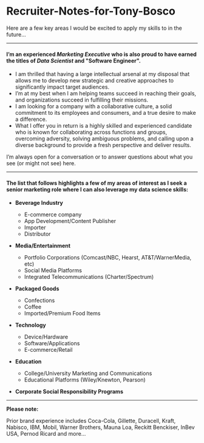 # Recruiter-Notes-for-Tony-Bosco
Here are a few key areas I would be excited to apply my skills to in the future...

---

#### I’m an experienced *Marketing Executive* who is also proud to have earned the titles of *Data Scientist* and "Software Engineer".


-  	I am thrilled that having a large intellectual arsenal at my disposal that allows me to develop new strategic and creative approaches to significantly impact target audiences. 
-  	I’m at my best when I am helping teams succeed in reaching their goals, and organizations succeed in fulfilling their missions. 
-  	I am looking for a company with a collaborative culture, a solid commitment to its employees and consumers, and a true desire to make a difference. 
-  	What I offer you in return is a highly skilled and experienced candidate who is known for collaborating across functions and groups, overcoming adversity, solving ambiguous problems, and calling upon a diverse background to provide a fresh perspective and deliver results.


I’m always open for a conversation or to answer questions about what you see (or might not see) here. 

---

#### The list that follows highlights a few of my areas of interest as I seek a senior marketing role where I can also leverage my data science skills:  

-  **Beverage Industry**
	-  	E-commerce company 
	-	App Development/Content Publisher
	-	Importer 
	-	Distributor

-	**Media/Entertainment**
	-	Portfolio Corporations (Comcast/NBC, Hearst, AT&T/WarnerMedia, etc)
	- 	Social Media Platforms
	-	Integrated Telecommunications (Charter/Spectrum)

-	**Packaged Goods**
	-	Confections
	-	Coffee
	-	Imported/Premium Food Items

-	**Technology**
	-	Device/Hardware
	-	Software/Applications
	-	E-commerce/Retail

-	**Education**
	-	College/University Marketing and Communications
	-	Educational Platforms (Wiley/Knewton, Pearson)

-	**Corporate Social Responsibility Programs**

---

**Please note:** 

Prior brand experience includes Coca-Cola, Gillette, Duracell, Kraft, Nabisco, IBM, Mobil, Warner Brothers, Mauna Loa, Reckitt Benckiser, InBev USA, Pernod Ricard and more...
